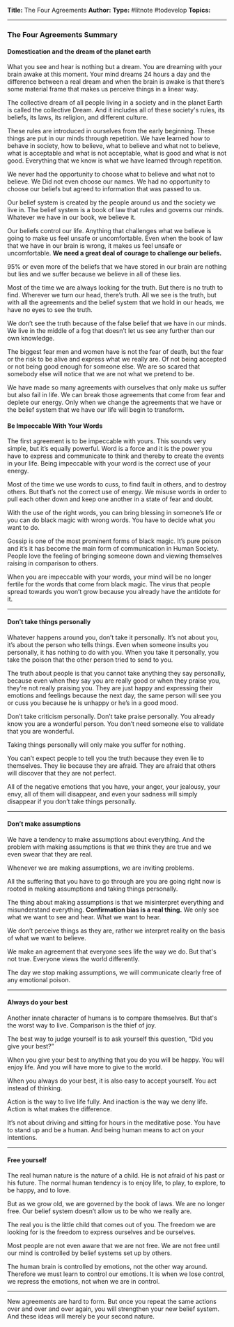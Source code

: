 
**Title:** The Four Agreements
**Author:**
**Type:** #litnote #todevelop 
**Topics:**

---

### The Four Agreements Summary

  

#### Domestication and the dream of the planet earth

What you see and hear is nothing but a dream. You are dreaming with your brain awake at this moment. Your mind dreams 24 hours a day and the difference between a real dream and when the brain is awake is that there’s some material frame that makes us perceive things in a linear way.

The collective dream of all people living in a society and in the planet Earth is called the collective Dream. And it includes all of these society's rules, its beliefs, its laws, its religion, and different culture.

These rules are introduced in ourselves from the early beginning. These things are put in our minds through repetition. We have learned how to behave in society, how to believe, what to believe and what not to believe, what is acceptable and what is not acceptable, what is good and what is not good. Everything that we know is what we have learned through repetition.

We never had the opportunity to choose what to believe and what not to believe. We Did not even choose our names. We had no opportunity to choose our beliefs but agreed to information that was passed to us. 

Our belief system is created by the people around us and the society we live in. The belief system is a book of law that rules and governs our minds. Whatever we have in our book, we believe it.

Our beliefs control our life. Anything that challenges what we believe is going to make us feel unsafe or uncomfortable. Even when the book of law that we have in our brain is wrong, it makes us feel unsafe or uncomfortable. **We need a great deal of courage to challenge our beliefs.**

95% or even more of the beliefs that we have stored in our brain are nothing but lies and we suffer because we believe in all of these lies.

Most of the time we are always looking for the truth. But there is no truth to find. Wherever we turn our head, there’s truth. All we see is the truth, but with all the agreements and the belief system that we hold in our heads, we have no eyes to see the truth. 

We don’t see the truth because of the false belief that we have in our minds. We live in the middle of a fog that doesn’t let us see any further than our own knowledge.

The biggest fear men and women have is not the fear of death, but the fear or the risk to be alive and express what we really are. Of not being accepted or not being good enough for someone else. We are so scared that somebody else will notice that we are not what we pretend to be. 

We have made so many agreements with ourselves that only make us suffer but also fail in life. We can break those agreements that come from fear and deplete our energy. Only when we change the agreements that we have or the belief system that we have our life will begin to transform.

#### Be Impeccable With Your Words

The first agreement is to be impeccable with yours. This sounds very simple, but it’s equally powerful. Word is a force and it is the power you have to express and communicate to think and thereby to create the events in your life. Being impeccable with your word is the correct use of your energy.

Most of the time we use words to cuss, to find fault in others, and to destroy others. But that’s not the correct use of energy. We misuse words in order to pull each other down and keep one another in a state of fear and doubt.

With the use of the right words, you can bring blessing in someone’s life or you can do black magic with wrong words. You have to decide what you want to do.

Gossip is one of the most prominent forms of black magic. It’s pure poison and it’s it has become the main form of communication in Human Society. People love the feeling of bringing someone down and viewing themselves raising in comparison to others.

When you are impeccable with your words, your mind will be no longer fertile for the words that come from black magic. The virus that people spread towards you won’t grow because you already have the antidote for it.

---

#### Don’t take things personally

Whatever happens around you, don’t take it personally. It’s not about you, it’s about the person who tells things. Even when someone insults you personally, it has nothing to do with you. When you take it personally, you take the poison that the other person tried to send to you.

The truth about people is that you cannot take anything they say personally, because even when they say you are really good or when they praise you, they’re not really praising you. They are just happy and expressing their emotions and feelings because the next day, the same person will see you or cuss you because he is unhappy or he’s in a good mood.

Don’t take criticism personally. Don’t take praise personally. You already know you are a wonderful person. You don’t need someone else to validate that you are wonderful.

Taking things personally will only make you suffer for nothing. 

You can’t expect people to tell you the truth because they even lie to themselves. They lie because they are afraid. They are afraid that others will discover that they are not perfect. 

All of the negative emotions that you have, your anger, your jealousy, your envy, all of them will disappear, and even your sadness will simply disappear if you don’t take things personally.

---

#### Don’t make assumptions

We have a tendency to make assumptions about everything. And the problem with making assumptions is that we think they are true and we even swear that they are real.

Whenever we are making assumptions, we are inviting problems.

All the suffering that you have to go through are you are going right now is rooted in making assumptions and taking things personally.

The thing about making assumptions is that we misinterpret everything and misunderstand everything. **Confirmation bias is a real thing.** We only see what we want to see and hear. What we want to hear. 

We don’t perceive things as they are, rather we interpret reality on the basis of what we want to believe. 

We make an agreement that everyone sees life the way we do. But that's not true. Everyone views the world differently.

The day we stop making assumptions, we will communicate clearly free of any emotional poison.

---

#### Always do your best

Another innate character of humans is to compare themselves. But that's the worst way to live. Comparison is the thief of joy. 

The best way to judge yourself is to ask yourself this question, “Did you give your best?”

When you give your best to anything that you do you will be happy. You will enjoy life. And you will have more to give to the world.

When you always do your best, it is also easy to accept yourself. You act instead of thinking.

Action is the way to live life fully. And inaction is the way we deny life. Action is what makes the difference. 

It’s not about driving and sitting for hours in the meditative pose. You have to stand up and be a human. And being human means to act on your intentions.

---

#### Free yourself

The real human nature is the nature of a child. He is not afraid of his past or his future. The normal human tendency is to enjoy life, to play, to explore, to be happy, and to love.

But as we grow old, we are governed by the book of laws. We are no longer free. Our belief system doesn’t allow us to be who we really are. 

The real you is the little child that comes out of you. The freedom we are looking for is the freedom to express ourselves and be ourselves.

Most people are not even aware that we are not free. We are not free until our mind is controlled by belief systems set up by others.

The human brain is controlled by emotions, not the other way around. Therefore we must learn to control our emotions. It is when we lose control, we repress the emotions, not when we are in control.

---

New agreements are hard to form. But once you repeat the same actions over and over and over again, you will strengthen your new belief system. And these ideas will merely be your second nature.